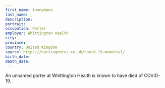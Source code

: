 ```yaml
---
first_name: Anonymous
last_name: _
description: 
portrait: 
occupation: Porter
employer: Whittington Health
city: 
province: 
country: United Kingdom
source: https://nursingnotes.co.uk/covid-19-memorial/
birth_date: 
death_date: 
---
```


An unnamed porter at Whittington Health is known to have died of COVID-19.